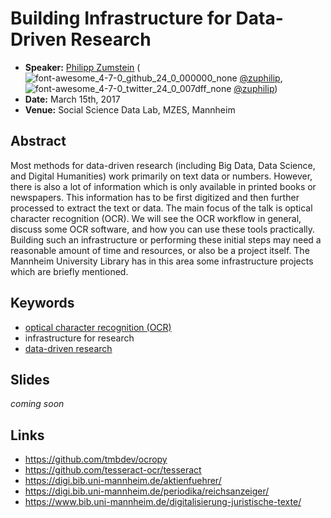 # Building Infrastructure for Data-Driven Research

* **Speaker:** [Philipp Zumstein](https://www.bib.uni-mannheim.de/philipp-zumstein/) (![font-awesome_4-7-0_github_24_0_000000_none](https://cloud.githubusercontent.com/assets/5199995/23703699/94c8c3d2-0401-11e7-8b78-fd2785ce4c27.png) [@zuphilip](https://github.com/zuphilip), ![font-awesome_4-7-0_twitter_24_0_007dff_none](https://cloud.githubusercontent.com/assets/5199995/23703698/91c11176-0401-11e7-8e7d-bec431688160.png) [@zuphilip](https://twitter.com/zuphilip))
* **Date:** March 15th, 2017
* **Venue:** Social Science Data Lab, MZES, Mannheim



## Abstract

Most methods for data-driven research (including Big Data, Data Science, and Digital Humanities) work primarily on text data or numbers.
However, there is also a lot of information which is only available in printed books or newspapers.
This information has to be first digitized and then further processed to extract the text or data.
The main focus of the talk is optical character recognition (OCR).
We will see the OCR workflow in general, discuss some OCR software, and how you can use these tools practically.
Building such an infrastructure or performing these initial steps may need a reasonable amount of time and resources, or also be a project itself.
The Mannheim University Library has in this area some infrastructure projects which are briefly mentioned.


## Keywords

* [optical character recognition (OCR)](https://en.wikipedia.org/wiki/Optical_character_recognition)
* infrastructure for research
* [data-driven research](https://en.wikipedia.org/w/index.php?title=Data-driven_science)


## Slides

*coming soon*


## Links

* https://github.com/tmbdev/ocropy
* https://github.com/tesseract-ocr/tesseract
* https://digi.bib.uni-mannheim.de/aktienfuehrer/
* https://digi.bib.uni-mannheim.de/periodika/reichsanzeiger/
* https://www.bib.uni-mannheim.de/digitalisierung-juristische-texte/
